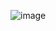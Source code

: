 ![image](https://github.com/VenkataSuryaKamal/Login-Signup/assets/129048183/36e4fb51-1d47-4d41-85db-c2db2f66602a)
